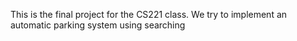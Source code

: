 This is the final project for the CS221 class. We try to implement an automatic parking system using searching
